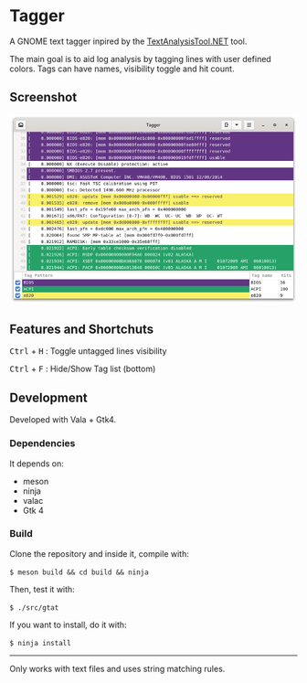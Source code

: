 # Tagger

A GNOME text tagger inpired by the [TextAnalysisTool.NET](https://textanalysistool.github.io/)
tool.

The main goal is to aid log analysis by tagging lines with user defined colors.
Tags can have names, visibility toggle and hit count.

## Screenshot

![tagger](./data/screenshots/tagger_1.png)

## Features and Shortchuts

<kbd>Ctrl</kbd> + <kbd>H</kbd> : Toggle untagged lines visibility

<kbd>Ctrl</kbd> + <kbd>F</kbd> : Hide/Show Tag list (bottom)

## Development

Developed with Vala + Gtk4.

### Dependencies

It depends on:

- meson
- ninja
- valac
- Gtk 4

### Build

Clone the repository and inside it, compile with:

`$ meson build && cd build && ninja`

Then, test it with:

`$ ./src/gtat`

If you want to install, do it with:

`$ ninja install`

---

Only works with text files and uses string matching rules.


